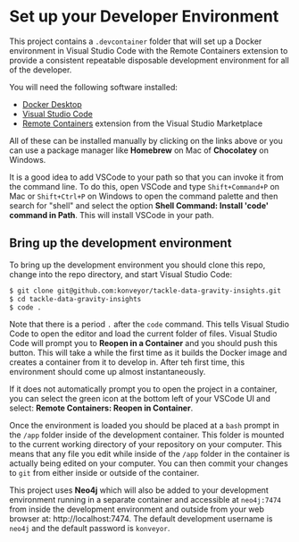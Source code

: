 # Set up your Developer Environment

This project contains a `.devcontainer` folder that will set up a Docker environment in Visual Studio Code with the Remote Containers extension to provide a consistent repeatable disposable development environment for all of the developer.

You will need the following software installed:

- [Docker Desktop](https://www.docker.com/products/docker-desktop)
- [Visual Studio Code](https://code.visualstudio.com)
- [Remote Containers](https://marketplace.visualstudio.com/items?itemName=ms-vscode-remote.remote-containers) extension from the Visual Studio Marketplace

All of these can be installed manually by clicking on the links above or you can use a package manager like **Homebrew** on Mac of **Chocolatey** on Windows.

It is a good idea to add VSCode to your path so that you can invoke it from the command line. To do this, open VSCode and type `Shift+Command+P` on Mac or `Shift+Ctrl+P` on Windows to open the command palette and then search for "shell" and select the option **Shell Command: Install 'code' command in Path**. This will install VSCode in your path.

## Bring up the development environment

To bring up the development environment you should clone this repo, change into the repo directory, and start Visual Studio Code:

```bash
$ git clone git@github.com:konveyor/tackle-data-gravity-insights.git
$ cd tackle-data-gravity-insights
$ code .
```

Note that there is a period `.` after the `code` command. This tells Visual Studio Code to open the editor and load the current folder of files. Visual Studio Code will prompt you to **Reopen in a Container** and you should push this button. This will take a while the first time as it builds the Docker image and creates a container from it to develop in. After teh first time, this environment should come up almost instantaneously.

If it does not automatically prompt you to open the project in a container, you can select the green icon at the bottom left of your VSCode UI and select: **Remote Containers: Reopen in Container**.

Once the environment is loaded you should be placed at a `bash` prompt in the `/app` folder inside of the development container. This folder is mounted to the current working directory of your repository on your computer. This means that any file you edit while inside of the `/app` folder in the container is actually being edited on your computer. You can then commit your changes to `git` from either inside or outside of the container.

This project uses **Neo4j** which will also be added to your development environment running in a separate container and accessible at `neo4j:7474` from inside the development environment and outside from your web browser at: http://localhost:7474. The default development username is `neo4j` and the default password is `konveyor`.
